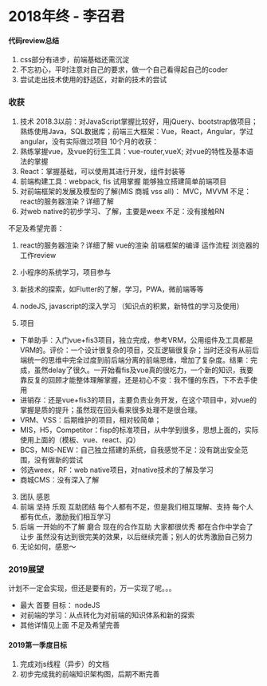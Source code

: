 # 2018年终 - 李召君

#### 代码review总结
1. css部分有进步，前端基础还需沉淀
2. 不忘初心，平时注意对自己的要求，做一个自己看得起自己的coder
3. 尝试走出技术使用的舒适区，对新的技术的尝试

### 收获
1. 技术
2018.3以前：对JavaScript掌握比较好，用jQuery、bootstrap做项目；熟练使用Java，SQL数据库；前端三大框架：Vue，React，Angular，学过angular，没有实际做过项目
10个月的收获：
  1. 熟练掌握vue，及vue的衍生工具：vue-router,vueX; 对vue的特性及基本语法的掌握
  2. React：掌握基础，可以使用其进行开发，组件封装等
  3. 前端构建工具：webpack, fis 试用掌握   能够独立搭建简单前端项目
  4. 对前端框架的发展及模型的了解(MIS 商城 vss all)： MVC，MVVM  不足：react的服务器渲染？详细了解
  5. 对web native的初步学习、了解，主要是weex   不足：没有接触RN

  不足及希望完善：
  1. react的服务器渲染？详细了解   vue的渲染  前端框架的编译 运作流程 浏览器的工作review
  2. 小程序的系统学习，项目参与
  3. 新技术的探索，如Flutter的了解，学习，PWA，微前端等等
  4. nodeJS, javascript的深入学习 （知识点的积累，新特性的学习及使用）

2. 项目
  * 下单助手：入门vue+fis3项目，独立完成，参考VRM，公用组件及工具都是VRM的。评价：一个设计很复杂的项目，交互逻辑很复杂；当时还没有从前后端统一的思维中完全过度到前后端分离的前端思维，增加了复杂度。结果：完成，虽然delay了很久。一开始看fis及vue真的很吃力，一个新的知识，我要靠反复的回顾才能整体理解掌握，还是初心不变：我不懂的东西，下不去手使用
  * 进销存：还是vue+fis3的项目，主要负责业务开发，在这个项目中，对vue的掌握是质的提升；虽然现在回头看来很多处理不是很合理。
  * VRM、VSS：后期维护的项目，相对较简单；
  * MIS，H5，Competitor：fisp的标准项目，从中学到很多，思想上面的，实际使用上面的（模板、vue、react、jQ）
  * BCS，MIS-NEW：自己独立搭建的系统，自我感觉不足：没有跳出安全范围，没有做新的尝试
  * 邻选weex，RF：web native项目，对native技术的了解及学习
  * 商城CMS：没有深入了解

3. 团队 感恩 
  1. 前端 坚持 乐观 互助团结 每个人都有不足，但是我们相互理解、支持 每个人都有优点，激励我们相互学习 
  2. 后端 一开始的不了解 磨合 现在的合作互助 大家都很优秀 都在合作中学会了让步 虽然没有达到很完美的效果，以后继续完善；别人的优秀激励自己努力
  3. 无论如何，感恩～


### 2019展望
计划不一定会实现，但还是要有的，万一实现了呢。。。

* 最大 首要 目标： nodeJS
* 对前端的学习：从点转化为对前端的知识体系和新的探索
* 其他详情见上面 不足及希望完善


#### 2019第一季度目标 
1. 完成对js线程（异步）的文档
2. 初步完成我的前端知识架构图，后期不断完善
